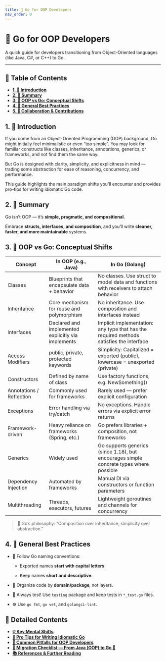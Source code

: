 ```yaml
---
title: 🧠 Go for OOP Developers
nav_order: 0
---
```


# 🧠 Go for OOP Developers

A quick guide for developers transitioning from Object-Oriented languages (like Java, C#, or C++) to Go.

---

## 📘 Table of Contents

- [**1. 🚀 Introduction**](#1--introduction)
- [**2. 🧭 Summary**](#2--summary)
- [**3. 🔄 OOP vs Go: Conceptual Shifts**](#3--oop-vs-go-conceptual-shifts)
- [**4. 🧰 General Best Practices**](#4--general-best-practices)
- [**5. 🤝 Collaboration & Contributions**](#5--collaboration--contributions)

## 1. 🚀 Introduction

If you come from an Object-Oriented Programming (OOP) background, Go might initially feel minimalistic or even “too simple”.
You may look for familiar constructs like classes, inheritance, annotations, generics, or frameworks, and not find them the same way.

But Go is designed with clarity, simplicity, and explicitness in mind — trading some abstraction for ease of reasoning, concurrency, and performance.

This guide highlights the main paradigm shifts you’ll encounter and provides pro-tips for writing idiomatic Go code.

## 2. 🧭 Summary

Go isn’t OOP — it’s **simple, pragmatic, and compositional**.

Embrace **structs, interfaces, and composition**, and you’ll write **cleaner, faster, and more maintainable** systems.

## 3. 🔄 OOP vs Go: Conceptual Shifts

| Concept                  | In OOP (e.g., Java)                                | In Go (Golang)                                                                          |
| ------------------------ | -------------------------------------------------- | --------------------------------------------------------------------------------------- |
| Classes                  | Blueprints that encapsulate data + behavior        | No classes. Use struct to model data and functions with receivers to attach behavior    |
| Inheritance              | Core mechanism for reuse and polymorphism          | No inheritance. Use composition and interfaces instead                                  |
| Interfaces               | Declared and implemented explicitly via implements | Implicit implementation: any type that has the required methods satisfies the interface |
| Access Modifiers         | public, private, protected keywords                | Simplicity: Capitalized = exported (public), lowercase = unexported (private)           |
| Constructors             | Defined by name of class                           | Use factory functions, e.g. NewSomething()                                              |
| Annotations / Reflection | Commonly used for frameworks                       | Rarely used — prefer explicit configuration                                             |
| Exceptions               | Error handling via try/catch                       | No exceptions. Handle errors via explicit error returns                                 |
| Framework-driven         | Heavy reliance on frameworks (Spring, etc.)        | Go prefers libraries + composition, not frameworks                                      |
| Generics                 | Widely used                                        | Go supports generics (since 1.18), but encourages simple concrete types where possible  |
| Dependency Injection     | Automated by frameworks                            | Manual DI via constructors or function parameters                                       |
| Multithreading           | Threads, executors, futures                        | Lightweight goroutines and channels for concurrency                                     |

> 🧭 Go’s philosophy: “Composition over inheritance, simplicity over abstraction.”

## 4. 🧰 General Best Practices

- 🧭 Follow Go naming conventions:

  - Exported names **start with capital letters**.

  - Keep names **short and descriptive**.

- 📂 Organize code by **domain/package**, not layers.

- 🧪 Always test! Use `testing` package and keep tests in `*_test.go` files.

- ⚙️ Use `go fmt`, `go vet`, and `golangci-lint`.

## 📘 Detailed Contents

- [**💡 Key Mental Shifts**](./01_key-mental-shifts.md)
- [**🧰 Pro Tips for Writing Idiomatic Go**](./02_pro-tips-for-writing-idiomatic-go.md)
- [**🚧 Common Pitfalls for OOP Developers**](./03_pro-tips-for-writing-idiomatic-go.md)
- [**🧭 Migration Checklist — From Java (OOP) to Go 🦫**](./04_migration-checklist--from-java-oop-to-go.md)
- [**📚 References & Further Reading**](./05_references-further-reading.md)
